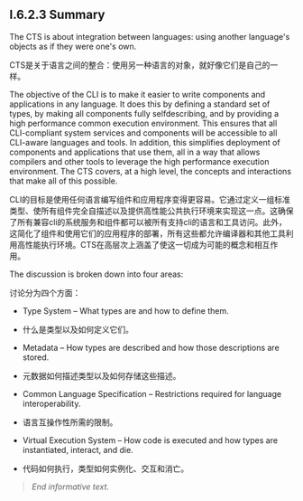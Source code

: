 ## I.6.2.3 Summary

The CTS is about integration between languages: using another language's objects as if they were one's own.

CTS是关于语言之间的整合：使用另一种语言的对象，就好像它们是自己的一样。



The objective of the CLI is to make it easier to write components and applications in any language. It does this by defining a standard set of types, by making all components fully selfdescribing, and by providing a high performance common execution environment. This ensures that all CLI-compliant system services and components will be accessible to all CLI-aware languages and tools. In addition, this simplifies deployment of components and applications that use them, all in a way that allows compilers and other tools to leverage the high performance execution environment. The CTS covers, at a high level, the concepts and interactions that make all of this possible.

CLI的目标是使用任何语言编写组件和应用程序变得更容易。它通过定义一组标准类型、使所有组件完全自描述以及提供高性能公共执行环境来实现这一点。这确保了所有兼容cli的系统服务和组件都可以被所有支持cli的语言和工具访问。此外，这简化了组件和使用它们的应用程序的部署，所有这些都允许编译器和其他工具利用高性能执行环境。CTS在高层次上涵盖了使这一切成为可能的概念和相互作用。



The discussion is broken down into four areas:

讨论分为四个方面：



 * Type System &ndash; What types are and how to define them.
 * 什么是类型以及如何定义它们。



 * Metadata &ndash; How types are described and how those descriptions are stored.
 * 元数据如何描述类型以及如何存储这些描述。



 * Common Language Specification &ndash; Restrictions required for language interoperability.
 * 语言互操作性所需的限制。



 * Virtual Execution System &ndash; How code is executed and how types are instantiated, interact, and die.
 * 代码如何执行，类型如何实例化、交互和消亡。

> _End informative text._
